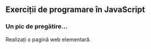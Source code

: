 ## Exerciții de programare în JavaScript

### Un pic de pregătire...

Realizați o pagină web elementară.

